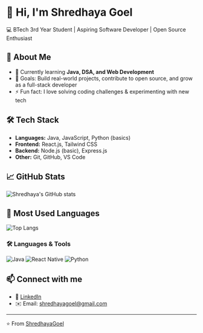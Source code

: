 # 👋 Hi, I'm Shredhaya Goel  

💻 BTech 3rd Year Student | Aspiring Software Developer | Open Source Enthusiast  

## 🚀 About Me
- 🌱 Currently learning **Java, DSA, and Web Development**  
- 🎯 Goals: Build real-world projects, contribute to open source, and grow as a full-stack developer  
- ⚡ Fun fact: I love solving coding challenges & experimenting with new tech  

## 🛠️ Tech Stack
- **Languages:** Java, JavaScript, Python (basics)  
- **Frontend:** React.js, Tailwind CSS  
- **Backend:** Node.js (basic), Express.js  
- **Other:** Git, GitHub, VS Code  

## 📈 GitHub Stats
![Shredhaya's GitHub stats](https://github-readme-stats.vercel.app/api?username=ShredhayaGoel&show_icons=true&theme=radical)

## 🌟 Most Used Languages
![Top Langs](https://github-readme-stats.vercel.app/api/top-langs/?username=ShredhayaGoel&layout=compact&theme=radical)

### 🛠️ Languages & Tools
![Java](https://img.shields.io/badge/Java-ED8B00?style=for-the-badge&logo=java&logoColor=white)
![React Native](https://img.shields.io/badge/React_Native-20232A?style=for-the-badge&logo=react&logoColor=61DAFB)
![Python](https://img.shields.io/badge/Python-3776AB?style=for-the-badge&logo=python&logoColor=white)


## 📫 Connect with me
- 💼 [LinkedIn](https://www.linkedin.com/in/shredhaya-goel-3b984b28a)  
- ✉️ Email: shredhayagoel@gmail.com  

---
⭐️ From [ShredhayaGoel](https://github.com/ShredhayaGoel)
